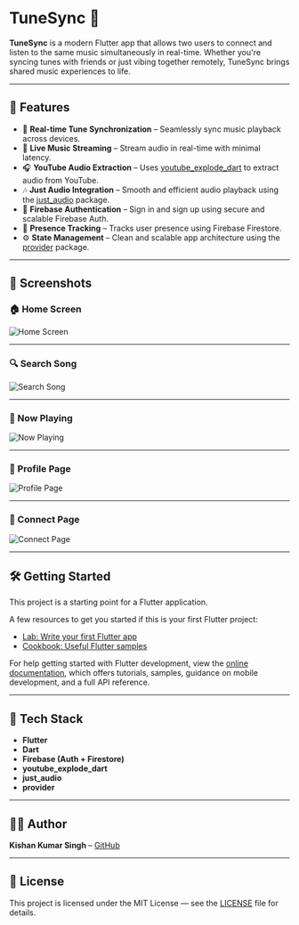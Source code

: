 # TuneSync 🎵

**TuneSync** is a modern Flutter app that allows two users to connect and listen to the same music simultaneously in real-time. Whether you're syncing tunes with friends or just vibing together remotely, TuneSync brings shared music experiences to life.

---

## 🚀 Features

- 🔄 **Real-time Tune Synchronization** – Seamlessly sync music playback across devices.
- 📡 **Live Music Streaming** – Stream audio in real-time with minimal latency.
- 🎧 **YouTube Audio Extraction** – Uses [youtube_explode_dart](https://pub.dev/packages/youtube_explode_dart) to extract audio from YouTube.
- 🎶 **Just Audio Integration** – Smooth and efficient audio playback using the [just_audio](https://pub.dev/packages/just_audio) package.
- 🔐 **Firebase Authentication** – Sign in and sign up using secure and scalable Firebase Auth.
- 👥 **Presence Tracking** – Tracks user presence using Firebase Firestore.
- ⚙️ **State Management** – Clean and scalable app architecture using the [provider](https://pub.dev/packages/provider) package.

---

## 📸 Screenshots

### 🏠 Home Screen
![Home Screen](lib/assets/homepage.png)

---

### 🔍 Search Song
![Search Song](lib/assets/searchpage.png)

---

### 🎵 Now Playing
![Now Playing](lib/assets/musicplay.png)

---

### 👤 Profile Page
![Profile Page](lib/assets/profilepage.png)

---

### 🔗 Connect Page
![Connect Page](lib/assets/connectpage.png)

---

## 🛠️ Getting Started

This project is a starting point for a Flutter application.

A few resources to get you started if this is your first Flutter project:

- [Lab: Write your first Flutter app](https://docs.flutter.dev/get-started/codelab)
- [Cookbook: Useful Flutter samples](https://docs.flutter.dev/cookbook)

For help getting started with Flutter development, view the
[online documentation](https://docs.flutter.dev/), which offers tutorials,
samples, guidance on mobile development, and a full API reference.

---

## 📂 Tech Stack

- **Flutter**
- **Dart**
- **Firebase (Auth + Firestore)**
- **youtube_explode_dart**
- **just_audio**
- **provider**

---

## 👨‍💻 Author

**Kishan Kumar Singh** – [GitHub](https://github.com/12kishansingh)

---

## 📃 License

This project is licensed under the MIT License — see the [LICENSE](LICENSE) file for details.
